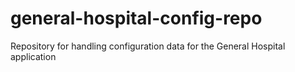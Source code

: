# general-hospital-config-repo
Repository for handling configuration data for the General Hospital application
